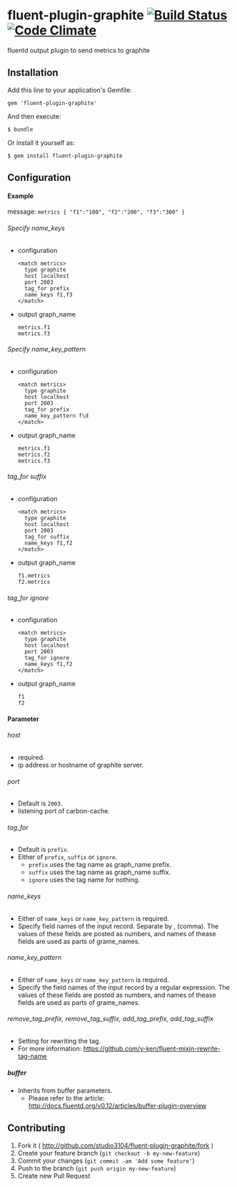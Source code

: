 # fluent-plugin-graphite [![Build Status](https://travis-ci.org/studio3104/fluent-plugin-graphite.png)](https://travis-ci.org/studio3104/fluent-plugin-graphite) [![Code Climate](https://codeclimate.com/github/studio3104/fluent-plugin-graphite.png)](https://codeclimate.com/github/studio3104/fluent-plugin-graphite)

fluentd output plugin to send metrics to graphite

## Installation

Add this line to your application's Gemfile:

    gem 'fluent-plugin-graphite'

And then execute:

    $ bundle

Or install it yourself as:

    $ gem install fluent-plugin-graphite

## Configuration

#### Example

message: `metrics { "f1":"100", "f2":"200", "f3":"300" }`

###### Specify name_keys

- configuration

  ```
  <match metrics>
    type graphite
    host localhost
    port 2003
    tag_for prefix
    name_keys f1,f3
  </match>
  ```

- output graph_name

  ```
  metrics.f1
  metrics.f3
  ```

###### Specify name_key_pattern

- configuration

  ```
  <match metrics>
    type graphite
    host localhost
    port 2003
    tag_for prefix
    name_key_pattern f\d
  </match>
  ```

- output graph_name

  ```
  metrics.f1
  metrics.f2
  metrics.f3
  ```

###### tag_for suffix

- configuration

  ```
  <match metrics>
    type graphite
    host localhost
    port 2003
    tag_for suffix
    name_keys f1,f2
  </match>
  ```

- output graph_name

  ```
  f1.metrics
  f2.metrics
  ```

###### tag_for ignore

- configuration

  ```
  <match metrics>
    type graphite
    host localhost
    port 2003
    tag_for ignore
    name_keys f1,f2
  </match>
  ```

- output graph_name

  ```
  f1
  f2
  ```

#### Parameter

###### host
- required.
- ip address or hostname of graphite server.

###### port
- Default is `2003`.
- listening port of carbon-cache.

###### tag_for
- Default is `prefix`.
- Either of `prefix`, `suffix` or `ignore`.
  - `prefix` uses the tag name as graph_name prefix.
  - `suffix` uses the tag name as graph_name suffix.
  - `ignore` uses the tag name for nothing.

###### name_keys
- Either of `name_keys` or `name_key_pattern` is required.
- Specify field names of the input record. Separate by , (comma). The values of these fields are posted as numbers, and names of thease fields are used as parts of grame_names.

###### name_key_pattern
- Either of `name_keys` or `name_key_pattern` is required.
- Specify the field names of the input record by a regular expression. The values of these fields are posted as numbers, and names of thease fields are used as parts of grame_names.

###### remove_tag_prefix, remove_tag_suffix, add_tag_prefix, add_tag_suffix
- Setting for rewriting the tag.
- For more information: https://github.com/y-ken/fluent-mixin-rewrite-tag-name

##### buffer

- Inherits from buffer parameters.
  - Please refer to the article: http://docs.fluentd.org/v0.12/articles/buffer-plugin-overview

## Contributing

1. Fork it ( http://github.com/studio3104/fluent-plugin-graphite/fork )
2. Create your feature branch (`git checkout -b my-new-feature`)
3. Commit your changes (`git commit -am 'Add some feature'`)
4. Push to the branch (`git push origin my-new-feature`)
5. Create new Pull Request
